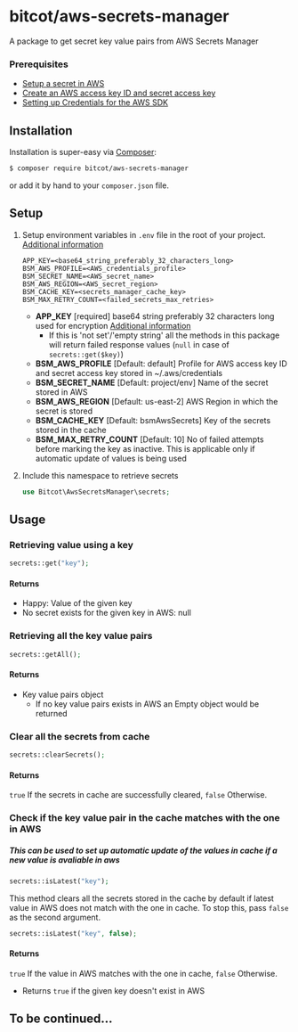 # bitcot/aws-secrets-manager
A package to get secret key value pairs from AWS Secrets Manager

### Prerequisites
- [Setup a secret in AWS](https://docs.aws.amazon.com/secretsmanager/latest/userguide/manage_create-basic-secret.html)
- [Create an AWS access key ID and secret access key](https://aws.amazon.com/premiumsupport/knowledge-center/create-access-key/)
- [Setting up Credentials for the AWS SDK ](https://docs.aws.amazon.com/sdk-for-php/v3/developer-guide/guide_credentials.html)

## Installation
Installation is super-easy via [Composer](https://getcomposer.org/):
```bash
$ composer require bitcot/aws-secrets-manager
```
or add it by hand to your `composer.json` file.

## Setup
1. Setup environment variables in `.env` file in the root of your
project. [Additional information](https://github.com/vlucas/phpdotenv)

    ```dotenv
    APP_KEY=<base64_string_preferably_32_characters_long>
    BSM_AWS_PROFILE=<AWS_credentials_profile>
    BSM_SECRET_NAME=<AWS_secret_name>
    BSM_AWS_REGION=<AWS_secret_region>
    BSM_CACHE_KEY=<secrets_manager_cache_key>
    BSM_MAX_RETRY_COUNT=<failed_secrets_max_retries>
    ```
    - **APP_KEY** [required] base64 string preferably 32 characters long used for encryption [Additional information](https://laravel.com/docs/8.x/encryption#configuration)
      - If this is 'not set'/'empty string' all the methods in this package will return failed response values (```null``` in case of ```secrets::get($key)```) 
    - **BSM_AWS_PROFILE** [Default: default] Profile for AWS access key ID and secret access key stored in ~/.aws/credentials
    - **BSM_SECRET_NAME** [Default: project/env] Name of the secret stored in AWS
    - **BSM_AWS_REGION** [Default: us-east-2] AWS Region in which the secret is stored
    - **BSM_CACHE_KEY** [Default: bsmAwsSecrets] Key of the secrets stored in the cache
    - **BSM_MAX_RETRY_COUNT** [Default: 10] No of failed attempts before marking the key as inactive. This is applicable only if automatic update of values is being used
2. Include this namespace  to retrieve secrets
    ```php
    use Bitcot\AwsSecretsManager\secrets;
    ```

## Usage
### Retrieving value using a key
```php
secrets::get("key");
```
#### Returns
- Happy: Value of the given key
- No secret exists for the given key in AWS: null

### Retrieving all the key value pairs
```php
secrets::getAll();
```
#### Returns
- Key value pairs object
  - If no key value pairs exists in AWS an Empty object would be returned

### Clear all the secrets from cache
```php
secrets::clearSecrets();
``` 
#### Returns
 ```true``` If the secrets in cache are successfully cleared, ``` false ``` Otherwise.

### Check if the key value pair in the cache matches with the one in AWS
##### This can be used to set up automatic update of the values in cache if a new value is avaliable in aws
```php
secrets::isLatest("key");
```
This method clears all the secrets stored in the cache by default if latest value in AWS does not match with the one in cache.
 To stop this, pass ```false``` as the second argument.
```php
secrets::isLatest("key", false);
```

#### Returns
```true``` If the value in AWS matches with the one in cache, ``` false ``` Otherwise.
- Returns ```true``` if the given key doesn't exist in AWS

## To be continued...
